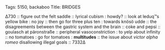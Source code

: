 Tags:  5150, backaboo
Title: BRIDGES
  
∆730 :: figure out the felt saddle :: lyrical cubism : howdy? :: look at leduq™s yellow bike : no joy :: then go for three plus ten : towards knösö udde :: the disagreements between the gastric system and the brain :: coke and pepsi :: goulasch at päronstraße :: peripheral vasoconstriction : to yelp about infinity :: no tomatoes : go for tomatoes : **multitudes** :: the issue about _victor alpha romeo_ disallowing illegal goals :: 7332∆